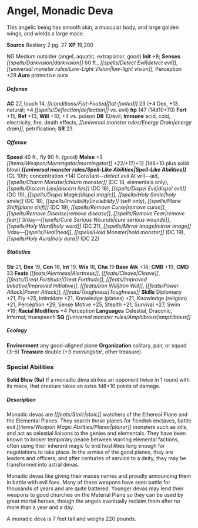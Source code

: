 ﻿---
cssclass: [monsters]
title1: Angel, Monadic Deva
desc_short: 'This angelic being has smooth skin, a muscular body, and large golden
  wings, and wields a large mace. '
title2: Monadic Deva
CR: 12
sources:
- name: Bestiary 2
  page: 27
  link: http://paizo.com/pathfinderRPG/v5748btpy8hif
XP: 19200
alignment: NG
size: Medium
type: outsider
subtypes:
- angel
- aquatic
- extraplanar
- good
initiative:
  bonus: 8
senses:
  darkvision: 60
  detect evil: true
  low-light vision: true
auras:
- name: protective aura
AC:
  AC: 27
  touch: 14
  flat_footed: 23
  components:
    dex: 4
    natural: 13
    deflection vs. evil: 4
HP:
  HP: 147
  long: 14d10+70
saves:
  fort: 15
  ref: 13
  will: 10
  other: +4 vs. poison
DR:
- amount: 10
  weakness: evil
immunities:
- acid
- cold
- electricity
- fire
- death effects
- energy drain
- petrification
SR: 23
speeds:
  base: 40
  fly: 90
  fly_maneuverability: good
attacks:
  melee:
  - - text: +3 morningstar +22/+17/+12 (1d8+10 plus solid blow)
      entries:
      - - damage: 1d8+10
        - effect: solid blow
      attack: +3 morningstar
      bonus:
      - 22
      - 17
      - 12
spell_like_abilities:
  entries:
  - name: detect evil
    source: default
    freq: Constant
  - name: aid
    source: default
    freq: At will
  - name: charm monster
    source: default
    freq: At will
    DC: 18
    other: elementals only
  - name: discern lies
    source: default
    freq: At will
    DC: 18
  - name: dispel evil
    source: default
    freq: At will
    DC: 19
  - name: dispel magic
    source: default
    freq: At will
  - name: holy smite
    source: default
    freq: At will
    DC: 18
  - name: invisibility
    source: default
    freq: At will
    other: self only
  - name: plane shift
    source: default
    freq: At will
    DC: 19
  - name: remove curse
    source: default
    freq: At will
  - name: remove disease
    source: default
    freq: At will
  - name: remove fear
    source: default
    freq: At will
  - name: cure serious wounds
    source: default
    freq: 3/day
  - name: holy word
    source: default
    freq: 3/day
    DC: 21
  - name: mirror image
    source: default
    freq: 3/day
  - name: heal
    source: default
    freq: 1/day
  - name: hold monster
    source: default
    freq: 1/day
    DC: 19
  - name: holy aura
    source: default
    freq: 1/day
    DC: 22
  sources:
  - name: default
    CL: 10
    concentration: 14
ability_scores:
  STR: 21
  DEX: 19
  CON: 18
  INT: 19
  WIS: 18
  CHA: 19
BAB: 14
CMB: 19
CMD: 33
feats:
- name: Alertness
- name: Cleave
- name: Great Fortitude
- name: Improved Initiative
- name: Iron Will
- name: Power Attack
- name: Toughness
skills:
  Diplomacy: 21
  Fly: 25
  Intimidate: 21
  Knowledge (planes): 21
  Knowledge (religion): 21
  Perception: 29
  Sense Motive: 25
  Stealth: 21
  Survival: 27
  Swim: 19
  _racial_mods:
    Perception:
      _: 4
languages:
- Celestial
- Draconic
- Infernal
- truespeech
special_qualities:
- amphibious
ecology:
  environment: any good-aligned plane
  organization: solitary, pair, or squad (3-6)
  treasure_type: double
  treasure:
  - +3 morningstar
  - other treasure
special_abilities:
  Solid Blow (Su): If a monadic deva strikes an opponent twice in 1 round with its
    mace, that creature takes an extra 1d8+10 points of damage.
desc_long: |-
  Monadic devas are stoic watchers of the Ethereal Plane and the Elemental Planes. They search those planes for fiendish enclaves, battle evil planar monsters such as xills, and act as celestial liaisons to the genies and elementals. They have been known to broker temporary peace between warring elemental factions, often using their inherent magic to end hostilities long enough for negotiations to take place. In the armies of the good planes, they are leaders and officers, and after centuries of service to a deity, they may be transformed into astral devas. 

  Monadic devas like giving their maces names and proudly announcing them in battle with evil foes. Many of these weapons have seen battle for thousands of years and are quite battered. Younger devas may lend their weapons to good churches on the Material Plane so they can be used by great mortal heroes, though the angels eventually reclaim them after no more than a year and a day. 

  A monadic deva is 7 feet tall and weighs 220 pounds.

---

# Angel, Monadic Deva
This angelic being has smooth skin, a muscular body, and large golden wings, and wields a large mace.

**Source** Bestiary 2 pg. 27
**XP** 19,200

NG Medium outsider (angel, aquatic, extraplanar, good)
**Init** +8; **Senses** _[[spells/Darkvision|darkvision]]_ 60 ft., _[[spells/Detect Evil|detect evil]]_, _[[universal monster rules/Low-Light Vision|low-light vision]]_; Perception +29
**Aura** protective aura

##### Defense

**AC** 27, touch 14, _[[conditions/Flat-Footed|flat-footed]]_ 23 (+4 Dex, +13 natural; +4 _[[spells/Deflection|deflection]]_ vs. evil)
**hp** 147 (14d10+70)
**Fort** +15, **Ref** +13, **Will** +10; +4 vs. poison
**DR** 10/evil; **Immune** acid, cold, electricity, fire, death effects, _[[universal monster rules/Energy Drain|energy drain]]_, petrification; **SR** 23

##### Offense
**Speed** 40 ft., fly 90 ft. (good)
**Melee** +3 _[[items/Weapon/Morningstar|morningstar]]_ +22/+17/+12 (1d8+10 plus solid blow)
**_[[universal monster rules/Spell-Like Abilities|Spell-Like Abilities]]_** (CL 10th; concentration +14)
Constant—_detect evil_
At will—aid, _[[spells/Charm Monster|charm monster]]_ (DC 18, elementals only), _[[spells/Discern Lies|discern lies]]_ (DC 18), _[[spells/Dispel Evil|dispel evil]]_ (DC 19), _[[spells/Dispel Magic|dispel magic]]_, _[[spells/Holy Smite|holy smite]]_ (DC 18), _[[spells/Invisibility|invisibility]]_ (self only), _[[spells/Plane Shift|plane shift]]_ (DC 19), _[[spells/Remove Curse|remove curse]]_, _[[spells/Remove Disease|remove disease]]_, _[[spells/Remove Fear|remove fear]]_
3/day—_[[spells/Cure Serious Wounds|cure serious wounds]]_, _[[spells/Holy Word|holy word]]_ (DC 21), _[[spells/Mirror Image|mirror image]]_
1/day—_[[spells/Heal|heal]]_, _[[spells/Hold Monster|hold monster]]_ (DC 19), _[[spells/Holy Aura|holy aura]]_ (DC 22)

##### Statistics
**Str** 21, **Dex** 19, **Con** 18, **Int** 19, **Wis** 18, **Cha** 19
**Base Atk** +14; **CMB** +19; **CMD** 33
**Feats** _[[feats/Alertness|Alertness]]_, _[[feats/Cleave|Cleave]]_, _[[feats/Great Fortitude|Great Fortitude]]_, _[[feats/Improved Initiative|Improved Initiative]]_, _[[feats/Iron Will|Iron Will]]_, _[[feats/Power Attack|Power Attack]]_, _[[feats/Toughness|Toughness]]_
**Skills** Diplomacy +21, Fly +25, Intimidate +21, Knowledge (planes) +21, Knowledge (religion) +21, Perception +29, Sense Motive +25, Stealth +21, Survival +27, Swim +19; **Racial Modifiers** +4 Perception
**Languages** Celestial, Draconic, Infernal; truespeech
**SQ** _[[universal monster rules/Amphibious|amphibious]]_

##### Ecology

**Environment** any good-aligned plane
**Organization** solitary, pair, or squad (3–6)
**Treasure** double (+3 _morningstar_, other treasure)

### Special Abilities
**Solid Blow (Su)** If a monadic deva strikes an opponent twice in 1 round with its mace, that creature takes an extra 1d8+10 points of damage.

##### Description

Monadic devas are _[[feats/Stoic|stoic]]_ watchers of the Ethereal Plane and the Elemental Planes. They search those planes for fiendish enclaves, battle evil _[[items/Weapon Magic Abilities/Planar|planar]]_ monsters such as xills, and act as celestial liaisons to the genies and elementals. They have been known to broker temporary peace between warring elemental factions, often using their inherent magic to end hostilities long enough for negotiations to take place. In the armies of the good planes, they are leaders and officers, and after centuries of service to a deity, they may be transformed into astral devas.

Monadic devas like giving their maces names and proudly announcing them in battle with evil foes. Many of these weapons have seen battle for thousands of years and are quite battered. Younger devas may lend their weapons to good churches on the Material Plane so they can be used by great mortal heroes, though the angels eventually reclaim them after no more than a year and a day.

A monadic deva is 7 feet tall and weighs 220 pounds.